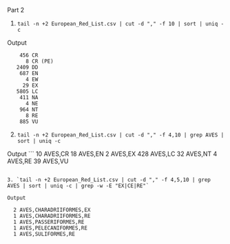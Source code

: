

Part 2 

1. `tail -n +2 European_Red_List.csv | cut -d "," -f 10 | sort | uniq -c`

Output 
```
    456 CR
      8 CR (PE)
   2409 DD
    687 EN
      4 EW
     29 EX
   5805 LC
    411 NA
      4 NE
    964 NT
      8 RE
    885 VU
```

2. `tail -n +2 European_Red_List.csv | cut -d "," -f 4,10 | grep AVES | sort | uniq -c`

Output ```
     10 AVES,CR
     18 AVES,EN
      2 AVES,EX
    428 AVES,LC
     32 AVES,NT
      4 AVES,RE
     39 AVES,VU
```

3. `tail -n +2 European_Red_List.csv | cut -d "," -f 4,5,10 | grep AVES | sort | uniq -c | grep -w -E "EX|CE|RE"`

Output
```
      
      2 AVES,CHARADRIIFORMES,EX
      1 AVES,CHARADRIIFORMES,RE
      1 AVES,PASSERIFORMES,RE
      1 AVES,PELECANIFORMES,RE
      1 AVES,SULIFORMES,RE
```



